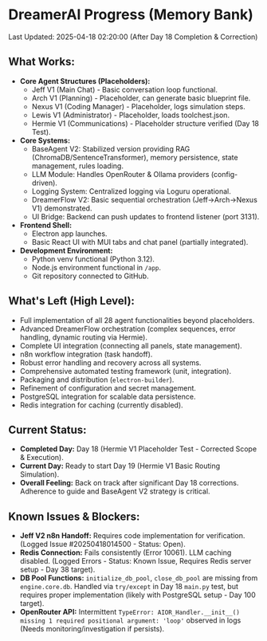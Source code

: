# DreamerAI Progress (Memory Bank)
Last Updated: 2025-04-18 02:20:00 (After Day 18 Completion & Correction)

## What Works:
*   **Core Agent Structures (Placeholders):**
    *   Jeff V1 (Main Chat) - Basic conversation loop functional.
    *   Arch V1 (Planning) - Placeholder, can generate basic blueprint file.
    *   Nexus V1 (Coding Manager) - Placeholder, logs simulation steps.
    *   Lewis V1 (Administrator) - Placeholder, loads toolchest.json.
    *   Hermie V1 (Communications) - Placeholder structure verified (Day 18 Test).
*   **Core Systems:**
    *   BaseAgent V2: Stabilized version providing RAG (ChromaDB/SentenceTransformer), memory persistence, state management, rules loading.
    *   LLM Module: Handles OpenRouter & Ollama providers (config-driven).
    *   Logging System: Centralized logging via Loguru operational.
    *   DreamerFlow V2: Basic sequential orchestration (Jeff->Arch->Nexus V1) demonstrated.
    *   UI Bridge: Backend can push updates to frontend listener (port 3131).
*   **Frontend Shell:**
    *   Electron app launches.
    *   Basic React UI with MUI tabs and chat panel (partially integrated).
*   **Development Environment:**
    *   Python venv functional (Python 3.12).
    *   Node.js environment functional in `/app`.
    *   Git repository connected to GitHub.

## What's Left (High Level):
*   Full implementation of all 28 agent functionalities beyond placeholders.
*   Advanced DreamerFlow orchestration (complex sequences, error handling, dynamic routing via Hermie).
*   Complete UI integration (connecting all panels, state management).
*   n8n workflow integration (task handoff).
*   Robust error handling and recovery across all systems.
*   Comprehensive automated testing framework (unit, integration).
*   Packaging and distribution (`electron-builder`).
*   Refinement of configuration and secret management.
*   PostgreSQL integration for scalable data persistence.
*   Redis integration for caching (currently disabled).

## Current Status:
*   **Completed Day:** Day 18 (Hermie V1 Placeholder Test - Corrected Scope & Execution).
*   **Current Day:** Ready to start Day 19 (Hermie V1 Basic Routing Simulation).
*   **Overall Feeling:** Back on track after significant Day 18 corrections. Adherence to guide and BaseAgent V2 strategy is critical.

## Known Issues & Blockers:
*   **Jeff V2 n8n Handoff:** Requires code implementation for verification. (Logged Issue #20250418014500 - Status: Open).
*   **Redis Connection:** Fails consistently (Error 10061). LLM caching disabled. (Logged Errors - Status: Known Issue, Requires Redis server setup - Day 38 target).
*   **DB Pool Functions:** `initialize_db_pool`, `close_db_pool` are missing from `engine.core.db`. Handled via `try/except` in Day 18 `main.py` test, but requires proper implementation (likely with PostgreSQL setup - Day 100 target).
*   **OpenRouter API:** Intermittent `TypeError: AIOR_Handler.__init__() missing 1 required positional argument: 'loop'` observed in logs (Needs monitoring/investigation if persists).
